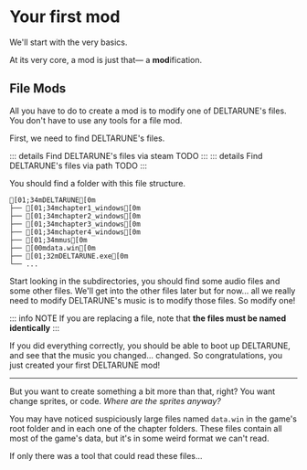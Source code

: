 # Your first mod

We'll start with the very basics.

<!--                               look at me i found an excuse to use emdash NOT AI GENERATED!!!!!-->
At its very core, a mod is just that— a **mod**ification.

## File Mods

All you have to do to create a mod is to modify one of DELTARUNE's files. You don't have to use any tools for a file mod.

First, we need to find DELTARUNE's files.

::: details Find DELTARUNE's files via steam
TODO
:::
::: details Find DELTARUNE's files via path
TODO
:::

You should find a folder with this file structure.

```ansi
[01;34mDELTARUNE[0m
├── [01;34mchapter1_windows[0m
├── [01;34mchapter2_windows[0m
├── [01;34mchapter3_windows[0m
├── [01;34mchapter4_windows[0m
├── [01;34mmus[0m
├── [00mdata.win[0m
├── [01;32mDELTARUNE.exe[0m
└── ...
```

Start looking in the subdirectories, you should find some audio files and some other files. We'll get into the other files later but for now... all we really need to modify DELTARUNE's music is to modify those files. So modify one!

::: info NOTE
If you are replacing a file, note that **the files must be named identically**
:::

If you did everything correctly, you should be able to boot up DELTARUNE, and see that the music you changed... changed.
So congratulations, you just created your first DELTARUNE mod!

---

But you want to create something a bit more than that, right? You want change sprites, or code. *Where are the sprites anyway?*

You may have noticed suspiciously large files named `data.win` in the game's root folder and in each one of the chapter folders.
These files contain all most of the game's data, but it's in some weird format we can't read.

If only there was a tool that could read these files...
